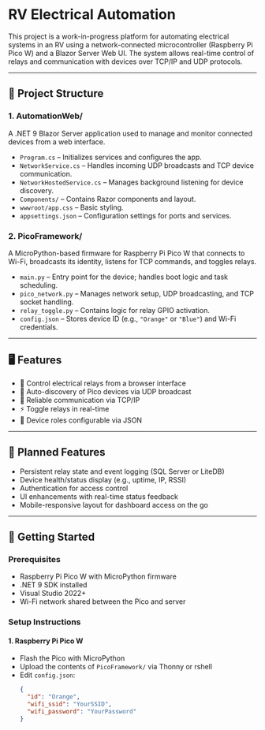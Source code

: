 # RV Electrical Automation

This project is a work-in-progress platform for automating electrical systems in an RV using a network-connected microcontroller (Raspberry Pi Pico W) and a Blazor Server Web UI. The system allows real-time control of relays and communication with devices over TCP/IP and UDP protocols.

---

## 🧩 Project Structure

### 1. **AutomationWeb/**  
A .NET 9 Blazor Server application used to manage and monitor connected devices from a web interface.

- `Program.cs` – Initializes services and configures the app.
- `NetworkService.cs` – Handles incoming UDP broadcasts and TCP device communication.
- `NetworkHostedService.cs` – Manages background listening for device discovery.
- `Components/` – Contains Razor components and layout.
- `wwwroot/app.css` – Basic styling.
- `appsettings.json` – Configuration settings for ports and services.

### 2. **PicoFramework/**  
A MicroPython-based firmware for Raspberry Pi Pico W that connects to Wi-Fi, broadcasts its identity, listens for TCP commands, and toggles relays.

- `main.py` – Entry point for the device; handles boot logic and task scheduling.
- `pico_network.py` – Manages network setup, UDP broadcasting, and TCP socket handling.
- `relay_toggle.py` – Contains logic for relay GPIO activation.
- `config.json` – Stores device ID (e.g., `"Orange"` or `"Blue"`) and Wi-Fi credentials.

---

## 🖥️ Features

- 🔌 Control electrical relays from a browser interface
- 📡 Auto-discovery of Pico devices via UDP broadcast
- 🔗 Reliable communication via TCP/IP
- ⚡ Toggle relays in real-time
- 🧠 Device roles configurable via JSON

---

## 🚧 Planned Features

- Persistent relay state and event logging (SQL Server or LiteDB)
- Device health/status display (e.g., uptime, IP, RSSI)
- Authentication for access control
- UI enhancements with real-time status feedback
- Mobile-responsive layout for dashboard access on the go

---

## 🚀 Getting Started

### Prerequisites
- Raspberry Pi Pico W with MicroPython firmware
- .NET 9 SDK installed
- Visual Studio 2022+
- Wi-Fi network shared between the Pico and server

### Setup Instructions

#### 1. **Raspberry Pi Pico W**
- Flash the Pico with MicroPython
- Upload the contents of `PicoFramework/` via Thonny or rshell
- Edit `config.json`:
  ```json
  {
    "id": "Orange",
    "wifi_ssid": "YourSSID",
    "wifi_password": "YourPassword"
  }
